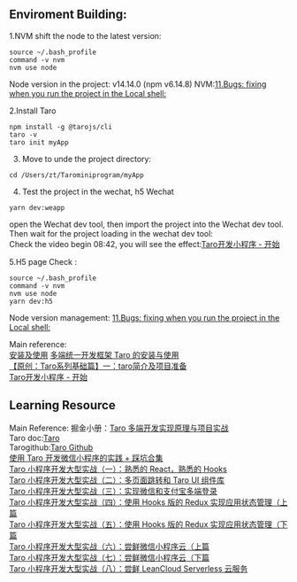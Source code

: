 ## Enviroment Building:
1.NVM shift the node to the latest version:  
```
source ~/.bash_profile 
command -v nvm  
nvm use node 
```
Node version in the project:  v14.14.0 (npm v6.14.8)
NVM:[11.Bugs: fixing when you run the project in the Local shell:](https://github.com/GlennOu66304/Uniapp-Mini-Program-Development)  

2.Install Taro
```
npm install -g @tarojs/cli 
taro -v
taro init myApp
```

3. Move to unde the project directory:   
```
cd /Users/zt/Tarominiprogram/myApp
```
4. Test the project in  the wechat, h5
Wechat
```
yarn dev:weapp 
```
 open the Wechat dev tool, then import the project into the Wechat dev tool. Then wait for the project loading in the wechat dev tool:  
Check the video begin 08:42, you will see the effect:[Taro开发小程序 - 开始](https://www.bilibili.com/video/av540990204/)  

5.H5 page Check :
```
source ~/.bash_profile  
command -v nvm 
nvm use node 
yarn dev:h5  
```
Node version management: [11.Bugs: fixing when you run the project in the Local shell:](https://github.com/GlennOu66304/Uniapp-Mini-Program-Development)  

Main reference:  
[安装及使用](https://taro-docs.jd.com/taro/docs/GETTING-STARTED/)
[多端统一开发框架 Taro 的安装与使用](https://juejin.im/book/6844733744830480397/section/6844733744918560782)  
[【原创：Taro系列基础篇】一：taro简介及项目准备](https://blog.huangkaihan.tech/article/47)  
[Taro开发小程序 - 开始](https://www.bilibili.com/video/av540990204/)  

## Learning Resource
Main  Reference: 掘金小册：[Taro 多端开发实现原理与项目实战](https://juejin.im/book/6844733744830480397)  
Taro doc:[Taro](https://taro.jd.com/)  
Tarogithub:[Taro Github](https://github.com/NervJS/taro)   
[使用 Taro 开发微信小程序的实践 + 踩坑合集](https://juejin.im/post/6844903793935515655)  
[Taro 小程序开发大型实战（一）：熟悉的 React，熟悉的 Hooks](https://juejin.im/post/6844904032125845517)  
[Taro 小程序开发大型实战（二）：多页面跳转和 Taro UI 组件库](https://juejin.im/post/6844904033929396237)  
[Taro 小程序开发大型实战（三）：实现微信和支付宝多端登录](https://juejin.im/post/6844904038635405320)  
[Taro 小程序开发大型实战（四）：使用 Hooks 版的 Redux 实现应用状态管理（上篇](https://juejin.im/post/6844904038652182535)  
[Taro 小程序开发大型实战（五）：使用 Hooks 版的 Redux 实现应用状态管理（下篇](https://juejin.im/post/6844904048039034894)  
[Taro 小程序开发大型实战（六）：尝鲜微信小程序云（上篇](https://juejin.im/post/6844904048101949454)  
[Taro 小程序开发大型实战（七）：尝鲜微信小程序云（下篇](https://juejin.im/post/6844904067475439623)   
[Taro 小程序开发大型实战（八）：尝鲜 LeanCloud Serverless 云服务](https://juejin.im/post/6844904068981194766)  